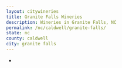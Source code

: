 ```yaml
---
layout: citywineries
title: Granite Falls Wineries
description: Wineries in Granite Falls, NC
permalink: /nc/caldwell/granite-falls/
state: nc
county: caldwell
city: granite falls
---
```

-
